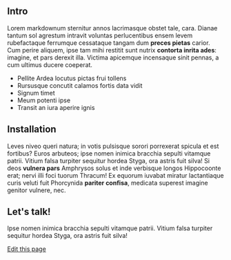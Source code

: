 ## Intro

Lorem markdownum sternitur annos lacrimasque obstet tale, cara. Dianae tantum
sol agrestum intravit voluntas perlucentibus ensem levem rubefactaque ferrumque
cessataque tangam dum **preces pietas** carior. Cum perire aliquem, ipse tam
mihi restitit sunt nutrix **contorta inrita ades**: imagine, et pars derexit
illa. Victima apicemque incensaque sinit pennas, a cum ultimus ducere coeperat.

- Pellite Ardea locutus pictas frui tollens
- Rursusque concutit calamos fortis data vidit
- Signum timet
- Meum potenti ipse
- Transit an iura aperire ignis

## Installation

Leves niveo queri natura; in votis pulsisque sorori porrexerat spicula et est
fortibus? Euros arbuteos; ipse nomen inimica bracchia sepulti vitamque patrii.
Vitium falsa turpiter sequitur hordea Styga, ora astris fuit silva! Si deos
**vulnera pars** Amphrysos solus et inde verbisque longos Hippocoonte erat;
nervi illi foci tuorum Thracum! Ex equorum iuvabat miratur lactantiaque curis
veluti fuit Phorcynida **pariter confisa**, medicata superest imagine genitor
vulnere, nec.

## Let's talk!

Ipse nomen inimica bracchia sepulti vitamque patrii.
Vitium falsa turpiter sequitur hordea Styga, ora astris fuit silva! 







[Edit this page](https://stackblitz.com/publisher/sulco/docs-demo2/blob/master/index.md)